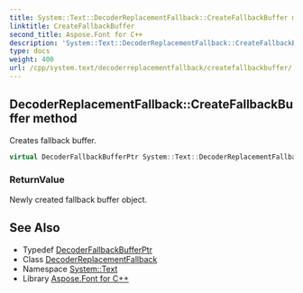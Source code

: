 ```yaml
---
title: System::Text::DecoderReplacementFallback::CreateFallbackBuffer method
linktitle: CreateFallbackBuffer
second_title: Aspose.Font for C++
description: 'System::Text::DecoderReplacementFallback::CreateFallbackBuffer method. Creates fallback buffer in C++.'
type: docs
weight: 400
url: /cpp/system.text/decoderreplacementfallback/createfallbackbuffer/
---
```

## DecoderReplacementFallback::CreateFallbackBuffer method


Creates fallback buffer.

```cpp
virtual DecoderFallbackBufferPtr System::Text::DecoderReplacementFallback::CreateFallbackBuffer() override
```


### ReturnValue

Newly created fallback buffer object.

## See Also

* Typedef [DecoderFallbackBufferPtr](../../../system/decoderfallbackbufferptr/)
* Class [DecoderReplacementFallback](../)
* Namespace [System::Text](../../)
* Library [Aspose.Font for C++](../../../)
